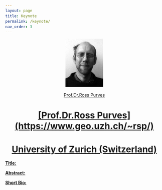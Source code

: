 ```yaml
---
layout: page
title: Keynote
permalink: /keynote/
nav_order: 3
---
```


<p align="center">
<a>
 <img src="figure/119.jpg"  ></a>
</p>
<p align="center">

 <p align="center">
<a href="https://www.geo.uzh.ch/~rsp/">
 Prof.Dr.Ross Purves
</p>
<p align="center">

 
 
  <h1 align="center"> [Prof.Dr.Ross Purves](https://www.geo.uzh.ch/~rsp/) </h1>

  <h1 align="center"> University of Zurich (Switzerland) </h1>
 


<strong> Title:</strong>

<strong> Abstract: </strong>

<strong> Short Bio: </strong>
